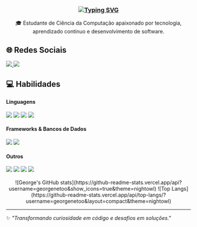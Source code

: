 <h3 align="center">
<a href="https://git.io/typing-svg"><img src="https://readme-typing-svg.demolab.com?font=Fira+Code&size=34&duration=4000&pause=1000&color=3498DB&center=true&width=940&height=60&lines=Ol%C3%A1!+Eu+sou+o+George+Neto+%F0%9F%98%8A" alt="Typing SVG" /></a></h3>

<p align="center">
🎓 Estudante de Ciência da Computação apaixonado por tecnologia, aprendizado contínuo e desenvolvimento de software.
</p>

## 🌐 Redes Sociais
<div style="display: inline_block">
    <a href="https://www.linkedin.com/in/george-neto-9b872726b/">
      <img src="https://img.shields.io/badge/Linkedin-3498DB?style=for-the-badge&logo=Linkedin&logoColor=white"/>
    </a>
    <a href="mailto:almerio1710@gmail.com">
      <img src="https://img.shields.io/badge/Gmail-3498DB?style=for-the-badge&logo=Gmail&logoColor=white"/>
    </a>
</div>

## 💻 Habilidades
  #### Linguagens
  <div style="display: inline_block">
    <img src="https://img.shields.io/badge/java-3498DB?style=for-the-badge&logo=openjdk&logoColor=white"/>
    <img src="https://img.shields.io/badge/python-3498DB?style=for-the-badge&logo=python&logoColor=white"/>
    <img src="https://img.shields.io/badge/c-3498DB?style=for-the-badge&logo=c&logoColor=white"/>
    <img src="https://img.shields.io/badge/javascript-3498DB?style=for-the-badge&logo=javascript&logoColor=white"/>
  </div>
  
  #### Frameworks & Bancos de Dados
  <div style="display: inline_block">
    <img src="https://img.shields.io/badge/Spring-3498DB?style=for-the-badge&logo=spring&logoColor=white"/>
    <img src="https://img.shields.io/badge/SQL-3498DB?style=for-the-badge&logo=mysql&logoColor=white"/>
  </div>

  #### Outros
  <div style="display: inline_block">
    <img src="https://img.shields.io/badge/HTML5-3498DB?style=for-the-badge&logo=HTML5&logoColor=white"/>
    <img src="https://img.shields.io/badge/CSS3-3498DB?style=for-the-badge&logo=CSS3&logoColor=white"/>
    <img src="https://img.shields.io/badge/GIT-3498DB?style=for-the-badge&logo=git&logoColor=white"/>
    <img src="https://img.shields.io/badge/Vscode-3498DB?style=for-the-badge&logo=visual-studio-code&logoColor=white"/>
  </div><br>

<div style="flex: justify-between" align="center"> 
  ![George's GitHub stats](https://github-readme-stats.vercel.app/api?username=georgenetoo&show_icons=true&theme=nightowl)
  ![Top Langs](https://github-readme-stats.vercel.app/api/top-langs/?username=georgenetoo&layout=compact&theme=nightowl)
</div>

---

✨ *"Transformando curiosidade em código e desafios em soluções."*
